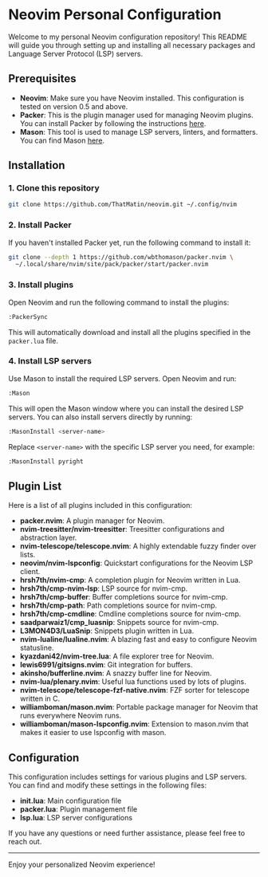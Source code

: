 
# Neovim Personal Configuration

Welcome to my personal Neovim configuration repository! This README will guide you through setting up and installing all necessary packages and Language Server Protocol (LSP) servers.

## Prerequisites

- **Neovim**: Make sure you have Neovim installed. This configuration is tested on version 0.5 and above.
- **Packer**: This is the plugin manager used for managing Neovim plugins. You can install Packer by following the instructions [here](https://github.com/wbthomason/packer.nvim).
- **Mason**: This tool is used to manage LSP servers, linters, and formatters. You can find Mason [here](https://github.com/williamboman/mason.nvim).

## Installation

### 1. Clone this repository

```sh
git clone https://github.com/ThatMatin/neovim.git ~/.config/nvim
```

### 2. Install Packer

If you haven't installed Packer yet, run the following command to install it:

```sh
git clone --depth 1 https://github.com/wbthomason/packer.nvim \
  ~/.local/share/nvim/site/pack/packer/start/packer.nvim
```

### 3. Install plugins

Open Neovim and run the following command to install the plugins:

```sh
:PackerSync
```

This will automatically download and install all the plugins specified in the `packer.lua` file.

### 4. Install LSP servers

Use Mason to install the required LSP servers. Open Neovim and run:

```sh
:Mason
```

This will open the Mason window where you can install the desired LSP servers. You can also install servers directly by running:

```sh
:MasonInstall <server-name>
```

Replace `<server-name>` with the specific LSP server you need, for example:

```sh
:MasonInstall pyright
```

## Plugin List

Here is a list of all plugins included in this configuration:

- **packer.nvim**: A plugin manager for Neovim.
- **nvim-treesitter/nvim-treesitter**: Treesitter configurations and abstraction layer.
- **nvim-telescope/telescope.nvim**: A highly extendable fuzzy finder over lists.
- **neovim/nvim-lspconfig**: Quickstart configurations for the Neovim LSP client.
- **hrsh7th/nvim-cmp**: A completion plugin for Neovim written in Lua.
- **hrsh7th/cmp-nvim-lsp**: LSP source for nvim-cmp.
- **hrsh7th/cmp-buffer**: Buffer completions source for nvim-cmp.
- **hrsh7th/cmp-path**: Path completions source for nvim-cmp.
- **hrsh7th/cmp-cmdline**: Cmdline completions source for nvim-cmp.
- **saadparwaiz1/cmp_luasnip**: Snippets source for nvim-cmp.
- **L3MON4D3/LuaSnip**: Snippets plugin written in Lua.
- **nvim-lualine/lualine.nvim**: A blazing fast and easy to configure Neovim statusline.
- **kyazdani42/nvim-tree.lua**: A file explorer tree for Neovim.
- **lewis6991/gitsigns.nvim**: Git integration for buffers.
- **akinsho/bufferline.nvim**: A snazzy buffer line for Neovim.
- **nvim-lua/plenary.nvim**: Useful lua functions used by lots of plugins.
- **nvim-telescope/telescope-fzf-native.nvim**: FZF sorter for telescope written in C.
- **williamboman/mason.nvim**: Portable package manager for Neovim that runs everywhere Neovim runs.
- **williamboman/mason-lspconfig.nvim**: Extension to mason.nvim that makes it easier to use lspconfig with mason.

## Configuration

This configuration includes settings for various plugins and LSP servers. You can find and modify these settings in the following files:

- **init.lua**: Main configuration file
- **packer.lua**: Plugin management file
- **lsp.lua**: LSP server configurations

If you have any questions or need further assistance, please feel free to reach out.

---

Enjoy your personalized Neovim experience!
